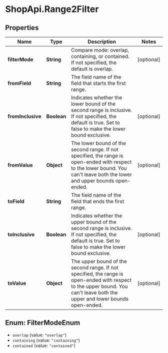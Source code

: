 # ShopApi.Range2Filter

## Properties
Name | Type | Description | Notes
------------ | ------------- | ------------- | -------------
**filterMode** | **String** | Compare mode: overlap, containing, or contained. If not specified, the default is overlap. | [optional] 
**fromField** | **String** | The field name of the field that starts the first range. | 
**fromInclusive** | **Boolean** | Indicates whether the lower bound of the second range is inclusive. If not specified, the default is true. Set to false to make the lower bound exclusive. | [optional] 
**fromValue** | **Object** | The lower bound of the second range. If not specified, the range is  open-ended with respect to the lower bound. You can&#x27;t leave both the lower and upper bounds open-ended. | [optional] 
**toField** | **String** | The field name of the field that ends the first range. | 
**toInclusive** | **Boolean** | Indicates whether the upper bound of the second range is inclusive. If not specified, the default is true. Set to false to make the lower bound exclusive. | [optional] 
**toValue** | **Object** | The upper bound of the second range. If not specified, the range is  open-ended with respect to the upper bound. You can&#x27;t leave both the upper and lower bounds open-ended. | [optional] 

<a name="FilterModeEnum"></a>
## Enum: FilterModeEnum

* `overlap` (value: `"overlap"`)
* `containing` (value: `"containing"`)
* `contained` (value: `"contained"`)

